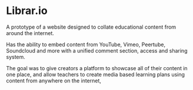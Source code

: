 # Librar.io

A prototype of a website designed to collate educational content from around the internet.

Has the ability to embed content from YouTube, Vimeo, Peertube, Soundcloud and more with a unified comment section, access and sharing system.

The goal was to give creators a platform to showcase all of their content in one place, and allow teachers to create media based learning plans using content from anywhere on the internet,
